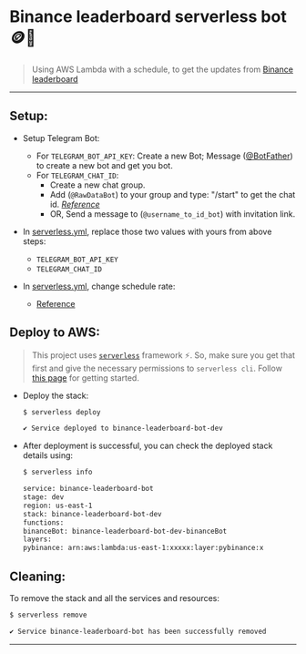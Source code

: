 # Binance leaderboard serverless bot 🪙🤖
> Using AWS Lambda with a schedule, to get the updates from [Binance leaderboard](https://www.binance.com/en/futures-activity/leaderboard)

---
## **Setup:**
- Setup Telegram Bot:
    - For `TELEGRAM_BOT_API_KEY`: Create a new Bot; Message ([@BotFather](https://web.telegram.org/k/#@BotFather)) to create a new bot and get you bot.
    - For `TELEGRAM_CHAT_ID`:
        - Create a new chat group.
        - Add (`@RawDataBot`) to your group and type: "/start" to get the chat id. *[Reference](https://www.alphr.com/find-chat-id-telegram/)*
        - OR, Send a message to (`@username_to_id_bot`) with invitation link.

- In [serverless.yml](https://github.com/kfrawee/frl_31_binance-leaderboard-bot-aws/blob/main/serverless.yml#L34-L35), replace those two values with yours from above steps:
    - `TELEGRAM_BOT_API_KEY`
    - `TELEGRAM_CHAT_ID`
- In [serverless.yml](https://github.com/kfrawee/frl_31_binance-leaderboard-bot-aws/blob/main/serverless.yml#L59), change schedule rate:
    - [Reference](https://docs.aws.amazon.com/lambda/latest/dg/services-cloudwatchevents-expressions.html)

## **Deploy to AWS:**
> This project uses [`serverless`](https://www.serverless.com/) framework ⚡. So, make sure you get that first and give the necessary permissions to `serverless cli`. Follow [this page](https://www.serverless.com/framework/docs/getting-started/) for getting started. <br>

- Deploy the stack:
    ```sh
    $ serverless deploy

    ✔ Service deployed to binance-leaderboard-bot-dev
    ```
- After deployment is successful, you can check the deployed stack details using:
    ```sh
    $ serverless info

    service: binance-leaderboard-bot
    stage: dev
    region: us-east-1
    stack: binance-leaderboard-bot-dev
    functions:
    binanceBot: binance-leaderboard-bot-dev-binanceBot
    layers:
    pybinance: arn:aws:lambda:us-east-1:xxxxx:layer:pybinance:x
    ```
## **Cleaning:**
To remove the stack and all the services and resources:

```sh
$ serverless remove

✔ Service binance-leaderboard-bot has been successfully removed
```
---